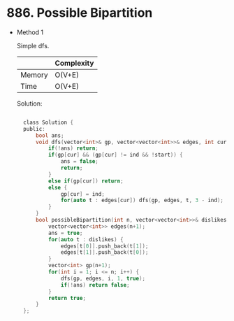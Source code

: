 # 886. Possible Bipartition

- Method 1

  Simple dfs.

  |        | Complexity |
  | ------ | ---------- |
  | Memory | O(V+E)     |
  | Time   | O(V+E)     |

  Solution:

  ```h

    class Solution {
    public:
        bool ans;
        void dfs(vector<int>& gp, vector<vector<int>>& edges, int cur, int ind, bool start = false) {
            if(!ans) return;
            if(gp[cur] && (gp[cur] != ind && !start)) {
                ans = false;
                return;
            }
            else if(gp[cur]) return;
            else {
                gp[cur] = ind;
                for(auto t : edges[cur]) dfs(gp, edges, t, 3 - ind);
            }
        }
        bool possibleBipartition(int n, vector<vector<int>>& dislikes) {
            vector<vector<int>> edges(n+1);
            ans = true;
            for(auto t : dislikes) {
                edges[t[0]].push_back(t[1]);
                edges[t[1]].push_back(t[0]);
            }
            vector<int> gp(n+1);
            for(int i = 1; i <= n; i++) {
                dfs(gp, edges, i, 1, true);
                if(!ans) return false;
            }
            return true;
        }
    };

  ```

<!-- - Method 2

    This is another method.

    | |   Complexity  |
    | ----------- | ----------- |
    |  Memory     | O(n) |
    |      Time       |  O(n) |


    Solution:

    ``` h



    ```

- Additional Knowledge:

    Here are some additional knowledge.



<br> -->
